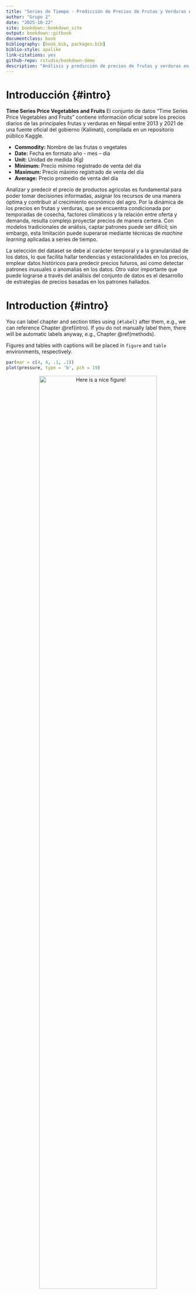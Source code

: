 ```yaml
---
title: "Series de Tiempo - Predicción de Precios de Frutas y Verduras en Nepal"
author: "Grupo 2"
date: "2025-10-22"
site: bookdown::bookdown_site
output: bookdown::gitbook
documentclass: book
bibliography: [book.bib, packages.bib]
biblio-style: apalike
link-citations: yes
github-repo: rstudio/bookdown-demo
description: "Análisis y predicción de precios de frutas y verduras en Nepal usando técnicas de series de tiempo y machine learning."
---
```


# Introducción {#intro}

**Time Series Price Vegetables and Fruits**
El conjunto de datos “Time Series Price Vegetables and Fruits” contiene información oficial sobre los precios diarios de las principales frutas y verduras en Nepal entre 2013 y 2021 de una fuente oficial del gobierno (Kalimati), compilada en un repositorio público Kaggle.

* **Commodity:** Nombre de las frutas o vegetales
* **Date:** Fecha en formato año - mes – día
* **Unit:** Unidad de medida (Kg)
* **Minimum:** Precio mínimo registrado de venta del día
* **Maximum:** Precio máximo registrado de venta del día
* **Average:** Precio promedio de venta del día


Analizar y predecir el precio de productos agrícolas es fundamental para poder tomar decisiones informadas, asignar los recursos de una manera óptima y contribuir al crecimiento económico del agro. Por la dinámica de los precios en frutas y verduras, que se encuentra condicionada por temporadas de cosecha, factores climáticos y la relación entre oferta y demanda, resulta complejo proyectar precios de manera certera. Con modelos tradicionales de análisis, captar patrones puede ser difícil; sin embargo, esta limitación puede superarse mediante técnicas de *machine learning* aplicadas a series de tiempo.

La selección del dataset se debe al carácter temporal y a la granularidad de los datos, lo que facilita hallar tendencias y estacionalidades en los precios, emplear datos históricos para predecir precios futuros, así como detectar patrones inusuales o anomalías en los datos. Otro valor importante que puede lograrse a través del análisis del conjunto de datos es el desarrollo de estrategias de precios basadas en los patrones hallados.



<!--chapter:end:index.Rmd-->

# Introduction {#intro}

You can label chapter and section titles using `{#label}` after them, e.g., we can reference Chapter \@ref(intro). If you do not manually label them, there will be automatic labels anyway, e.g., Chapter \@ref(methods).

Figures and tables with captions will be placed in `figure` and `table` environments, respectively.


``` r
par(mar = c(4, 4, .1, .1))
plot(pressure, type = 'b', pch = 19)
```

<div class="figure" style="text-align: center">
<img src="01-intro_files/figure-html/nice-fig-1.png" alt="Here is a nice figure!" width="80%" />
<p class="caption">(\#fig:nice-fig)Here is a nice figure!</p>
</div>

Reference a figure by its code chunk label with the `fig:` prefix, e.g., see Figure \@ref(fig:nice-fig). Similarly, you can reference tables generated from `knitr::kable()`, e.g., see Table \@ref(tab:nice-tab).


``` r
knitr::kable(
  head(iris, 20), caption = 'Here is a nice table!',
  booktabs = TRUE
)
```



Table: (\#tab:nice-tab)Here is a nice table!

| Sepal.Length| Sepal.Width| Petal.Length| Petal.Width|Species |
|------------:|-----------:|------------:|-----------:|:-------|
|          5.1|         3.5|          1.4|         0.2|setosa  |
|          4.9|         3.0|          1.4|         0.2|setosa  |
|          4.7|         3.2|          1.3|         0.2|setosa  |
|          4.6|         3.1|          1.5|         0.2|setosa  |
|          5.0|         3.6|          1.4|         0.2|setosa  |
|          5.4|         3.9|          1.7|         0.4|setosa  |
|          4.6|         3.4|          1.4|         0.3|setosa  |
|          5.0|         3.4|          1.5|         0.2|setosa  |
|          4.4|         2.9|          1.4|         0.2|setosa  |
|          4.9|         3.1|          1.5|         0.1|setosa  |
|          5.4|         3.7|          1.5|         0.2|setosa  |
|          4.8|         3.4|          1.6|         0.2|setosa  |
|          4.8|         3.0|          1.4|         0.1|setosa  |
|          4.3|         3.0|          1.1|         0.1|setosa  |
|          5.8|         4.0|          1.2|         0.2|setosa  |
|          5.7|         4.4|          1.5|         0.4|setosa  |
|          5.4|         3.9|          1.3|         0.4|setosa  |
|          5.1|         3.5|          1.4|         0.3|setosa  |
|          5.7|         3.8|          1.7|         0.3|setosa  |
|          5.1|         3.8|          1.5|         0.3|setosa  |

You can write citations, too. For example, we are using the **bookdown** package [@R-bookdown] in this sample book, which was built on top of R Markdown and **knitr** [@xie2015].

<!--chapter:end:01-intro.Rmd-->

# Literature

### **Cargue de Datos**


``` r
# Librerias

library(readr)
```

```
## Warning: package 'readr' was built under R version 4.3.3
```

``` r
library(dplyr)
```

```
## Warning: package 'dplyr' was built under R version 4.3.3
```

```
## 
## Attaching package: 'dplyr'
```

```
## The following objects are masked from 'package:stats':
## 
##     filter, lag
```

```
## The following objects are masked from 'package:base':
## 
##     intersect, setdiff, setequal, union
```

``` r
library(lubridate)
```

```
## Warning: package 'lubridate' was built under R version 4.3.3
```

```
## 
## Attaching package: 'lubridate'
```

```
## The following objects are masked from 'package:base':
## 
##     date, intersect, setdiff, union
```

``` r
library(ggplot2)
library(forecast)
```

```
## Warning: package 'forecast' was built under R version 4.3.3
```

```
## Registered S3 method overwritten by 'quantmod':
##   method            from
##   as.zoo.data.frame zoo
```

``` r
library(tseries)
```

```
## Warning: package 'tseries' was built under R version 4.3.3
```


### **Cargue de datos**


``` r
# Cargar datos
data <- read_csv("C:/Users/Steba/OneDrive/Escritorio/kalimati_tarkari_dataset (2).csv", show_col_types = FALSE)
```

### **Análisis Exploratorio de Datos (EDA)**


``` r
# Vista previa de los datos
head(data)
```

```
## # A tibble: 6 × 7
##      SN Commodity           Date       Unit  Minimum Maximum Average
##   <dbl> <chr>               <date>     <chr>   <dbl>   <dbl>   <dbl>
## 1     0 Tomato Big(Nepali)  2013-06-16 Kg         35      40    37.5
## 2     1 Tomato Small(Local) 2013-06-16 Kg         26      32    29  
## 3     2 Potato Red          2013-06-16 Kg         20      21    20.5
## 4     3 Potato White        2013-06-16 Kg         15      16    15.5
## 5     4 Onion Dry (Indian)  2013-06-16 Kg         28      30    29  
## 6     5 Carrot(Local)       2013-06-16 Kg         30      35    32.5
```


``` r
# comando para saber el tipo de datos
str(data)
```

```
## spc_tbl_ [197,161 × 7] (S3: spec_tbl_df/tbl_df/tbl/data.frame)
##  $ SN       : num [1:197161] 0 1 2 3 4 5 6 7 8 9 ...
##  $ Commodity: chr [1:197161] "Tomato Big(Nepali)" "Tomato Small(Local)" "Potato Red" "Potato White" ...
##  $ Date     : Date[1:197161], format: "2013-06-16" "2013-06-16" ...
##  $ Unit     : chr [1:197161] "Kg" "Kg" "Kg" "Kg" ...
##  $ Minimum  : num [1:197161] 35 26 20 15 28 30 6 30 35 25 ...
##  $ Maximum  : num [1:197161] 40 32 21 16 30 35 10 35 40 30 ...
##  $ Average  : num [1:197161] 37.5 29 20.5 15.5 29 32.5 8 32.5 37.5 27.5 ...
##  - attr(*, "spec")=
##   .. cols(
##   ..   SN = col_double(),
##   ..   Commodity = col_character(),
##   ..   Date = col_date(format = ""),
##   ..   Unit = col_character(),
##   ..   Minimum = col_double(),
##   ..   Maximum = col_double(),
##   ..   Average = col_double()
##   .. )
##  - attr(*, "problems")=<externalptr>
```


``` r
# Resumen estadístico de los datos
summary(data)
```

```
##        SN          Commodity              Date                Unit          
##  Min.   :     0   Length:197161      Min.   :2013-06-16   Length:197161     
##  1st Qu.: 49290   Class :character   1st Qu.:2015-08-24   Class :character  
##  Median : 98580   Mode  :character   Median :2017-08-03   Mode  :character  
##  Mean   : 98580                      Mean   :2017-08-09                     
##  3rd Qu.:147870                      3rd Qu.:2019-08-27                     
##  Max.   :197160                      Max.   :2021-05-13                     
##     Minimum           Maximum           Average       
##  Min.   :   1.00   Min.   :   6.00   Min.   :   5.00  
##  1st Qu.:  40.00   1st Qu.:  45.00   1st Qu.:  42.50  
##  Median :  60.00   Median :  70.00   Median :  65.00  
##  Mean   :  85.42   Mean   :  94.16   Mean   :  89.79  
##  3rd Qu.: 100.00   3rd Qu.: 110.00   3rd Qu.: 105.00  
##  Max.   :1800.00   Max.   :2000.00   Max.   :1900.00
```


``` r
# Verificar valores faltantes
sum(is.na(data))
```

```
## [1] 0
```

No se observan datos faltantes en el dataset


``` r
# Verificar datos duplicados
sum(duplicated(data))
```

```
## [1] 0
```
No se observan datos duplicados en el dataset

### **análisis Univariado**


``` r
# Distribución de precios promedio

ggplot(data, aes(x = Average)) +
  geom_histogram(binwidth = 5, fill = "blue", color = "black", alpha = 0.7) +
  labs(title = "Distribución de Precios Promedio", x = "Precio Promedio", y = "Frecuencia") +
  theme_minimal()
```

<img src="02-literature_files/figure-html/unnamed-chunk-8-1.png" width="672" />


``` r
# Estadísticas descriptivas de precios promedio
data %>%
  summarise(
    Mean = mean(Average),
    Median = median(Average),
    SD = sd(Average),
    Min = min(Average),
    Max = max(Average)
  )
```

```
## # A tibble: 1 × 5
##    Mean Median    SD   Min   Max
##   <dbl>  <dbl> <dbl> <dbl> <dbl>
## 1  89.8     65  79.6     5  1900
```

### **Análisis Bivariado**


``` r
# Relación entre precio mínimo y precio máximo
ggplot(data, aes(x = Minimum, y = Maximum)) +
  geom_point(alpha = 0.5) +
  labs(title = "Relación entre Precio Mínimo y Máximo", x = "Precio Mínimo", y = "Precio Máximo") +
  theme_minimal()
```

<img src="02-literature_files/figure-html/unnamed-chunk-10-1.png" width="672" />



``` r
# Correlación entre precio mínimo y precio máximo
cor(data$Minimum, data$Maximum)
```

```
## [1] 0.9950614
```

### **Análisis de Series de Tiempo**

### Filtrar 3 items


``` r
# Filtrar datos para un solo commodity
potatored_ts <- data %>% filter(Commodity == "Potato Red")
```




``` r
# autoplot de la serie de tiempo del precio promedio

autoplot(ts(potatored_ts$Average, frequency = 365, start = c(2013, 1))) +
  labs(title = "Serie de Tiempo: Precio Promedio de Papa Roja", y = "Precio Promedio") +
  theme_minimal()
```

<img src="02-literature_files/figure-html/unnamed-chunk-13-1.png" width="672" />


``` r
autoplot(decompose(ts(potatored_ts$Average, frequency = 365, start = c(2013, 1))))
```

<img src="02-literature_files/figure-html/unnamed-chunk-14-1.png" width="672" />


``` r
ggseasonplot(ts(potatored_ts$Average, frequency = 365, start = c(2013, 1)), year.labels=TRUE, year.labels.left=TRUE) +
  labs(title = "Seasonal Plot: Precio Promedio", y = "Precio Promedio") +
  theme_minimal()
```

<img src="02-literature_files/figure-html/unnamed-chunk-15-1.png" width="672" />


``` r
ggsubseriesplot(ts(potatored_ts$Average, frequency = 365, start = c(2013, 1))) +
  labs(title = "Subseries Plot: Precio Promedio", y = "Precio Promedio") +
  theme_minimal()
```

<img src="02-literature_files/figure-html/unnamed-chunk-16-1.png" width="672" />


``` r
ggAcf(ts(potatored_ts$Average, frequency = 365, start = c(2013, 1)), main = "ACF del Precio Promedio")
```

```
## Warning in ggplot2::geom_segment(lineend = "butt", ...): Ignoring unknown
## parameters: `main`
```

<img src="02-literature_files/figure-html/unnamed-chunk-17-1.png" width="672" />


``` r
decompose(ts_data <- ts(potatored_ts$Average, frequency = 365, start = c(2013, 1))
)$trend %>% autoplot() + labs(title = "Tendencia del Precio Promedio", y = "Tendencia") + theme_minimal()
```

<img src="02-literature_files/figure-html/unnamed-chunk-18-1.png" width="672" />


``` r
decompose(ts_data <- ts(potatored_ts$Average, frequency = 365, start = c(2013, 1))
)$seasonal %>% autoplot() + labs(title = "Estacionalidad del Precio Promedio", y = "Estacionalidad") + theme_minimal()
```

<img src="02-literature_files/figure-html/unnamed-chunk-19-1.png" width="672" />





















<!--chapter:end:02-literature.Rmd-->

